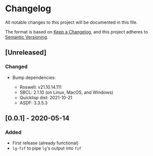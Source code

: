 # Changelog
All notable changes to this project will be documented in this file.

The format is based on [Keep a Changelog](https://keepachangelog.com/en/1.0.0/),
and this project adheres to [Semantic Versioning](https://semver.org/spec/v2.0.0.html).

## [Unreleased]
### Changed
- Bump dependencies:

  + Roswell: v21.10.14.111
  + SBCL: 2.1.10 (on Linux, MacOS, and Windows)
  + Quicklisp dist: 2021-10-21
  + ASDF: 3.3.5.3

## [0.0.1] - 2020-05-14
### Added
- First release (already functional)
- `lg-fzf` to pipe `lg`'s output into `fzf`
